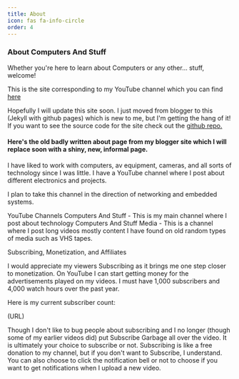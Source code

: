 ```yaml
---
title: About
icon: fas fa-info-circle
order: 4
---
```


### About Computers And Stuff

Whether you're here to learn about Computers or any other... stuff, welcome!

This is the site corresponding to my YouTube channel which you can find [here](https://www.youtube.com/channel/UCuVtthC7KBBohRPLFFy6iNA)

Hopefully I will update this site soon. I just moved from blogger to this (Jekyll with github pages) which is new to me, but I'm getting the hang of it! If you want to see the source code for the site check out the [github repo.](https://www.github.com/computersandstuff/computersandstuff.github.io)

#### Here's the old badly written about page from my blogger site which I will replace soon with a shiny, new, informal page.

I have liked to work with computers, av equipment, cameras, and all sorts of technology since I was little. I have a YouTube channel where I post about different electronics and projects.

I plan to take this channel in the direction of networking and embedded systems.

YouTube Channels
Computers And Stuff  - This is my main channel where I post about technology
Computers And Stuff Media - This is a channel where I post long videos mostly content I have found on old random types of media such as VHS tapes.

Subscribing, Monetization, and Affiliates

I would appreciate my viewers Subscribing as it brings me one step closer to monetization. On YouTube I can start getting money for the advertisements played on my videos. I must have 1,000 subscribers and 4,000 watch hours over the past year.

Here is my current subscriber count:

(URL)

Though I don't like to bug people about subscribing and I no longer (though some of my earlier videos did) put Subscribe Garbage all over the video. It is ultimately your choice to subscribe or not. Subscribing is like a free donation to my channel, but if you don't want to Subscribe, I understand. You can also choose to click the notification bell or not to choose if you want to get notifications when I upload a new video.

